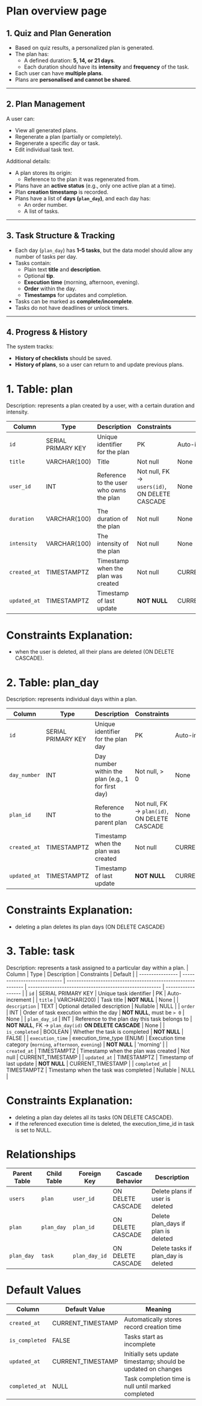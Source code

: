 # Plan overview page

## 1. Quiz and Plan Generation

- Based on quiz results, a personalized plan is generated.
- The plan has:
  - A defined duration: **5, 14, or 21 days**.
  - Each duration should have its **intensity** and **frequency** of the task.
- Each user can have **multiple plans**.
- Plans are **personalised and cannot be shared**.

---

## 2. Plan Management

A user can:

- View all generated plans.
- Regenerate a plan (partially or completely).
- Regenerate a specific day or task.
- Edit individual task text.

Additional details:

- A plan stores its origin:
  - Reference to the plan it was regenerated from.
- Plans have an **active status** (e.g., only one active plan at a time).
- Plan **creation timestamp** is recorded.
- Plans have a list of **days (`plan_day`)**, and each day has:
  - An order number.
  - A list of tasks.

---

## 3. Task Structure & Tracking

- Each day (`plan_day`) has **1–5 tasks**, but the data model should allow any number of tasks per day.
- Tasks contain:
  - Plain text **title** and **description**.
  - Optional **tip**.
  - **Execution time** (morning, afternoon, evening).
  - **Order** within the day.
  - **Timestamps** for updates and completion.
- Tasks can be marked as **complete/incomplete**.
- Tasks do not have deadlines or unlock timers.

---

## 4. Progress & History

The system tracks:

- **History of checklists** should be saved.
- **History of plans**, so a user can return to and update previous plans.

# 1. Table: plan

Description: represents a plan created by a user, with a certain duration and intensity.

| Column           | Type               | Description                                              | Constraints                                       | Default           |
| ---------------- | ------------------ | -------------------------------------------------------- | ------------------------------------------------- | ----------------- |
| `id`             | SERIAL PRIMARY KEY | Unique identifier for the plan                           | PK                                                | Auto-increment    |
| `title`          | VARCHAR(100)       | Title                                                    | Not null                                          | None              |
| `user_id`        | INT                | Reference to the user who owns the plan                  | Not null, FK → `users(id)`, ON DELETE CASCADE     | None              |
| `duration`    | VARCHAR(100)                | The duration of the plan                    | Not null | None              |
| `intensity`    | VARCHAR(100)                | The intensity of the plan                    | Not null | None              |
| `created_at`     | TIMESTAMPTZ        | Timestamp when the plan was created                      | Not null                                          | CURRENT_TIMESTAMP |
| `updated_at`     | TIMESTAMPTZ                  | Timestamp of last update                                     | **NOT NULL**                                            | CURRENT\_TIMESTAMP |

# Constraints Explanation:

- when the user is deleted, all their plans are deleted (ON DELETE CASCADE).

# 2. Table: plan_day

Description: represents individual days within a plan.

| Column           | Type               | Description                                           | Constraints                                  | Default        |
| ---------------- | ------------------ | ----------------------------------------------------- | -------------------------------------------- | -------------- |
| `id`             | SERIAL PRIMARY KEY | Unique identifier for the plan day                    | PK                                           | Auto-increment |
| `day_number`     | INT                | Day number within the plan (e.g., 1 for first day)    | Not null, > 0                                | None           |
| `plan_id`        | INT                | Reference to the parent plan                          | Not null, FK → `plan(id)`, ON DELETE CASCADE | None           |
| `created_at`     | TIMESTAMPTZ        | Timestamp when the plan was created                      | Not null                                          | CURRENT_TIMESTAMP |
| `updated_at`     | TIMESTAMPTZ                  | Timestamp of last update                                     | **NOT NULL**                                            | CURRENT\_TIMESTAMP |

# Constraints Explanation:

- deleting a plan deletes its plan days (ON DELETE CASCADE)

# 3. Table: task

Description: represents a task assigned to a particular day within a plan.
| Column           | Type                         | Description                                                  | Constraints                                             | Default            |
| ---------------- | ---------------------------- | ------------------------------------------------------------ | ------------------------------------------------------- | ------------------ |
| `id`             | SERIAL PRIMARY KEY           | Unique task identifier                                       | PK                                                      | Auto-increment     |
| `title`          | VARCHAR(200)                 | Task title                                                   | **NOT NULL**                                            | None               |
| `description`    | TEXT                         | Optional detailed description                                | Nullable                                                | NULL               |
| `order`          | INT                          | Order of task execution within the day                       | **NOT NULL**, must be `> 0`                            | None               |
| `plan_day_id`    | INT                          | Reference to the plan day this task belongs to               | **NOT NULL**, FK → `plan_day(id)` **ON DELETE CASCADE** | None               |
| `is_completed`   | BOOLEAN                      | Whether the task is completed                                | **NOT NULL**                                            | FALSE              |
| `execution_time` | execution\_time\_type (ENUM) | Execution time category (`morning`, `afternoon`, `evening`)  | **NOT NULL**                                            | 'morning'               |
| `created_at`     | TIMESTAMPTZ        | Timestamp when the plan was created                      | Not null                                          | CURRENT_TIMESTAMP |
| `updated_at`     | TIMESTAMPTZ                  | Timestamp of last update                                     | **NOT NULL**                                            | CURRENT\_TIMESTAMP |
| `completed_at`   | TIMESTAMPTZ                  | Timestamp when the task was completed                        | Nullable                                                | NULL               |

# Constraints Explanation:

- deleting a plan day deletes all its tasks (ON DELETE CASCADE).
- if the referenced execution time is deleted, the execution_time_id in task is set to NULL.

# Relationships

| Parent Table     | Child Table | Foreign Key         | Cascade Behavior   | Description                              |
| ---------------- | ----------- | ------------------- | ------------------ | ---------------------------------------- |
| `users`          | `plan`      | `user_id`           | ON DELETE CASCADE  | Delete plans if user is deleted          |
| `plan`           | `plan_day`  | `plan_id`           | ON DELETE CASCADE  | Delete plan_days if plan is deleted      |
| `plan_day`       | `task`      | `plan_day_id`       | ON DELETE CASCADE  | Delete tasks if plan_day is deleted      |

# Default Values

| Column           | Default Value     | Meaning                                                       |
| ---------------- | ----------------- | ------------------------------------------------------------- |
| `created_at`     | CURRENT_TIMESTAMP | Automatically stores record creation time                     |
| `is_completed`   | FALSE             | Tasks start as incomplete                                     |
| `updated_at`     | CURRENT_TIMESTAMP | Initially sets update timestamp; should be updated on changes |
| `completed_at`   | NULL              | Task completion time is null until marked completed           |
